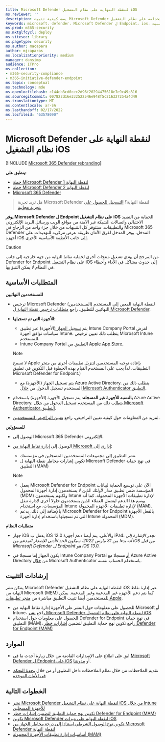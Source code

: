 ```yaml
---
title: Microsoft Defender لنقطة النهاية على نظام التشغيل iOS
ms.reviewer: ''
description: يصف كيفية تثبيت Microsoft Defender لنقطة النهاية واستخدامه على نظام التشغيل iOS
keywords: microsoft، defender، Microsoft Defender ل Endpoint، ios، نظرة عامة، تثبيت، نشر، إزالة تثبيت، intune
ms.prod: m365-security
ms.mktglfcycl: deploy
ms.sitesec: library
ms.pagetype: security
ms.author: macapara
author: mjcaparas
ms.localizationpriority: medium
manager: dansimp
audience: ITPro
ms.collection:
- m365-security-compliance
- m365-initiative-defender-endpoint
ms.topic: conceptual
ms.technology: mde
ms.openlocfilehash: c144eb3cd0cec2d96f20294475618e7e9c49c816
ms.sourcegitcommit: 007822d16e332522546e948f5c216327254a4d49
ms.translationtype: MT
ms.contentlocale: ar-SA
ms.lasthandoff: 02/17/2022
ms.locfileid: "63578090"
---
```

# <a name="microsoft-defender-for-endpoint-on-ios"></a>Microsoft Defender لنقطة النهاية على نظام التشغيل iOS

[!INCLUDE [Microsoft 365 Defender rebranding](../../includes/microsoft-defender.md)]

**ينطبق على:**
- [خطة Microsoft Defender لنقطة النهاية 1](https://go.microsoft.com/fwlink/p/?linkid=2154037)
- [خطة Microsoft Defender لنقطة النهاية 2](https://go.microsoft.com/fwlink/p/?linkid=2154037)
- [Microsoft 365 Defender](https://go.microsoft.com/fwlink/?linkid=2118804)

> هل تريد تجربة Microsoft Defender لنقطة النهاية؟ [التسجيل للحصول على تجربة مجانية.](https://signup.microsoft.com/create-account/signup?products=7f379fee-c4f9-4278-b0a1-e4c8c2fcdf7e&ru=https://aka.ms/MDEp2OpenTrial?ocid=docs-wdatp-exposedapis-abovefoldlink)

**يوفر Microsoft Defender ل Endpoint على نظام التشغيل iOS** الحماية من التصيد الاحتيالي واتصالات الشبكة غير الآمنة من مواقع الويب ورسائل البريد الإلكتروني والتطبيقات. ستتوفر كل التنبيهات من خلال جزء واحد من الزجاج في Microsoft 365 Defender المدخل. يوفر المدخل لفرق الأمان طريقة عرض مركزية للتهديدات على أجهزة iOS إلى جانب الأنظمة الأساسية الأخرى.

> [!CAUTION]
> من المرجح أن يؤدي تشغيل منتجات أخرى لحماية نقاط النهاية من جهة خارجية إلى جانب Defender for Endpoint على نظام التشغيل iOS إلى حدوث مشاكل في الأداء وأخطاء في النظام لا يمكن التنبؤ بها.

## <a name="pre-requisites"></a>المتطلبات الأساسية

**للمستخدمين النهائيين**

- ترخيص Microsoft Defender لنقطة النهاية المعين إلى المستخدم (المستخدمين) النهائيين للتطبيق. راجع [متطلبات ترخيص نقطة النهاية ل Microsoft Defender](/microsoft-365/security/defender-endpoint/minimum-requirements#licensing-requirements).

- **للأجهزة التي تم تسجيلها**:
    - يتم [تسجيل الجهاز (](/mem/intune/user-help/enroll-your-device-in-intune-ios)الأجهزة) عبر تطبيق Intune Company Portal لفرض سياسات توافق أجهزة Intune. يتطلب ذلك تعيين ترخيص Microsoft Intune للمستخدم.
    - Intune Company Portal التطبيق من [Apple App Store](https://apps.apple.com/us/app/intune-company-portal/id719171358).
    
    >[!NOTE]
    >لا تسمح Apple بإعادة توجيه المستخدمين لتنزيل تطبيقات أخرى من متجر التطبيقات، لذا يجب على المستخدم القيام بهذه الخطوة قبل التكوين في تطبيق Microsoft Defender for Endpoint.)
    
    - يتم تسجيل الجهاز (الأجهزة) مع Azure Active Directory. يتطلب ذلك من المستخدم تسجيل الدخول من [خلال Microsoft Authenticator التطبيق](https://apps.apple.com/app/microsoft-authenticator/id983156458).

- **بالنسبة للأجهزة غير المسجلة**: يتم تسجيل الأجهزة (الأجهزة) باستخدام Azure Active Directory. يتطلب ذلك من المستخدم تسجيل الدخول من [خلال Microsoft Authenticator التطبيق](https://apps.apple.com/app/microsoft-authenticator/id983156458).

- لمزيد من المعلومات حول كيفية تعيين التراخيص، راجع [تعيين التراخيص للمستخدمين](/azure/active-directory/users-groups-roles/licensing-groups-assign).

**للمسؤولين**

- الوصول إلى Microsoft 365 Defender الإلكتروني.

- الوصول إلى [إدارة نقاط النهاية من Microsoft إدارة،](https://go.microsoft.com/fwlink/?linkid=2109431) إلى:
   - نشر التطبيق إلى مجموعات المستخدمين المسجلين في مؤسستك.
   - تكوين إشارات مخاطر نقطة النهاية ل Microsoft Defender في نهج حماية التطبيق (MAM)


    > [!NOTE]
    > - يعمل Microsoft Defender for Endpoint الآن على توسيع الحماية لبيانات المؤسسة ضمن تطبيق مدار لأولئك الذين لا يستخدمون إدارة أجهزة المحمول (MDM) ولكنهم يستخدمون Intune لإدارة تطبيقات الأجهزة المحمولة. كما أنه يوسع هذا الدعم ليشمل العملاء الذين يستخدمون حلولا أخرى لإدارة تنقل المؤسسات، مع استخدام Intune لإدارة تطبيقات الأجهزة المحمولة [(MAM).](/mem/intune/apps/mam-faq)
    > - بالإضافة إلى ذلك، يدعم Microsoft Defender for Endpoint بالفعل الأجهزة التي تم تسجيلها باستخدام إدارة أجهزة Intune المحمولة (MDM).  

**متطلبات النظام**

- جهاز iOS يعمل ب iOS 12.0 والأعلى. يتم أيضا دعم أجهزة iPad. *تجدر الإشارة إلى أنه بدءا من 31 مارس 2022، سيكون الحد الأدنى للإصدار المدعم من iOS من قبل Microsoft Defender ل Endpoint هو iOS 13.0.*

- يكون الجهاز إما مسجلا في Intune Company Portal [أو](https://apps.apple.com/us/app/intune-company-portal/id719171358) مسجلا مع Azure Active Directory من [خلال](https://apps.apple.com/app/microsoft-authenticator/id983156458) Microsoft Authenticator باستخدام الحساب نفسه.

## <a name="installation-instructions"></a>إرشادات التثبيت

يمكن نشر Microsoft Defender لنقطة النهاية على نظام التشغيل iOS عبر إدارة نقاط النهاية من Microsoft (MEM) كما يتم دعم الأجهزة غير المدعمة وغير المدعمة. يمكن للمستخدمين أيضا تثبيت التطبيق مباشرة من [متجر تطبيقات Apple](https://aka.ms/mdatpiosappstore).

- للحصول على معلومات حول النشر على الأجهزة إدارة نقاط النهاية من Microsoft أو Intune، راجع [نشر Microsoft Defender لنقطة النهاية على نظام التشغيل iOS](ios-install.md).
- للحصول على معلومات حول استخدام Defender for Endpoint في نهج حماية التطبيق (MAM)، راجع تكوين نهج حماية التطبيق لتضمين [إشارات خطر Defender for Endpoint (MAM)](ios-install-unmanaged.md)

## <a name="resources"></a>الموارد

- ابق على اطلاع على الإصدارات القادمة من خلال زيارة أحدث ما في [Microsoft Defender ل Endpoint على iOS](ios-whatsnew.md) أو [مدونتنا](https://techcommunity.microsoft.com/t5/microsoft-defender-atp/bg-p/MicrosoftDefenderATPBlog/label-name/iOS).

- تقديم الملاحظات من خلال نظام الملاحظات داخل التطبيق أو من خلال [وحدة التحكم في الأمان الموحدة](https://security.microsoft.com)

## <a name="next-steps"></a>الخطوات التالية

- [نشر Microsoft Defender لنقطة النهاية على نظام التشغيل iOS من خلال Intune للأجهزة المسجلين](ios-install.md)
- [تكوين نهج حماية التطبيق لتضمين إشارات خطر Defender for Endpoint (MAM)](ios-install-unmanaged.md)
- [تكوين Microsoft Defender لنقطة النهاية على ميزات iOS](ios-configure-features.md)
- [تكوين نهج الوصول الشرطي استنادا إلى درجة مخاطر الجهاز من Microsoft Defender لنقطة النهاية](ios-configure-features.md#conditional-access-with-defender-for-endpoint-on-ios)
- [أساسيات إدارة تطبيقات الأجهزة المحمولة (MAM)](/mem/intune/apps/app-management#mobile-application-management-mam-basics)
